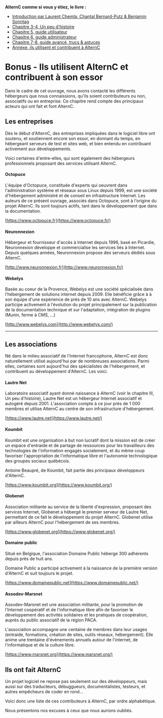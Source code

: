 
**AlternC comme si vous y étiez, le livre :**

* [Introduction par Laurent Chemla, Chantal Bernard-Putz & Benjamin Sonntag](Book-intro-laurent-chemla-fr)
* [Chapitre 3-4, Un peu d'histoire](Book-chapitre-3-histoire-fr)
* [Chapitre 5, guide utilisateur](Book-chapitre-5-guide-utilisateur-fr)
* [Chapitre 6, guide administrateur](Book-chapitre-6-guide-administrateur-fr)
* [Chapitre 7-8, guide avancé, trucs & astuces](Book-chapitre-7-guide-avance-fr)
* [Annexe, ils utilisent et contribuent à AlternC](Book-annexe-ils-utilisent-alternc-fr)


Bonus - Ils utilisent AlternC et contribuent à son essor
========================================================

Dans le cadre de cet ouvrage, nous avons contacté les différents
hébergeurs que nous connaissions, qu'ils soient contributeurs ou non,
associatifs ou en entreprise. Ce chapitre rend compte des principaux
acteurs qui ont fait et font AlternC.

Les entreprises
---------------

Dès le début d'AlternC, des entreprises impliquées dans le logiciel
libre ont soutenu, et soutiennent encore son essor, en donnant du temps,
en hébergeant serveurs de test et sites web, et bien entendu en
contribuant activement aux développements.

Voici certaines d'entre-elles, qui sont également des hébergeurs
professionnels proposant des services utilisant AlternC.

#### Octopuce

L'équipe d'Octopuce, constituée d'experts qui oeuvrent dans
l'administration système et réseaux sous Linux depuis 1999, est une
société d'hébergement administré et de conseil en infrastructure
Internet. Les auteurs de ce présent ouvrage, associés dans Octopuce,
sont à l'origine du projet AlternC. Ils sont toujours actifs, tant dans
le développement que dans la documentation.

[https://www.octopuce.fr](https://www.octopuce.fr/)

#### Neuronnexion

Hébergeur et fournisseur d'accès à Internet depuis 1996, basé en
Picardie, Neuronnexion développe et commercialise les services liés à
Internet. Depuis quelques années, Neuronnexion propose des serveurs
dédiés sous AlternC.

[http://www.neuronnexion.fr](http://www.neuronnexion.fr/)

#### Webelys

Basée au coeur de la Provence, Webelys est une société spécialisée dans
l'hébergement de solutions internet depuis 2009. Elle bénéficie grâce à
à son équipe d'une expérience de près de 10 ans avec AlternC. Webelys
participe activement à l'évolution du projet principalement sur la
publication de la documentation technique et sur l'adaptation,
intégration de plugins (Munin, ferme à CMS, ...)

[http://www.webelys.com](http://www.webelys.com/)

------------------------------------------------------------------------

Les associations
----------------

Né dans le milieu associatif de l'Internet francophone, AlternC est donc
naturellement utilisé aujourd'hui par de nombreuses associations. Parmi
elles, certaines sont aujourd'hui des spécialistes de l'hébergement, et
contribuent au développement d'AlternC. Les voici.

#### Lautre Net

Laboratoire associatif ayant donné naissance à AlternC (voir le chapitre
III, Un peu d'histoire), Lautre Net est un hébergeur Internet associatif
et autogéré depuis 2001. L'association compte à ce jour près de 1 000
membres et utilise AlternC au centre de son infrastructure
d'hébergement.

[https://www.lautre.net](https://www.lautre.net/)

#### Koumbit

Koumbit est une organisation à but non lucratif dont la mission est de
créer un espace d'entraide et de partage de ressources pour les
travailleurs des technologies de l'information engagés socialement, et
du même coup favoriser l'appropriation de l'informatique libre et
l'autonomie technologique des groupes sociaux québécois.

Antoine Beaupré, de Koumbit, fait partie des principaux développeurs
d'AlternC.

[https://www.koumbit.org](https://www.koumbit.org/)

#### Globenet

Association militante au service de la liberté d'expression, proposant
des services Internet, Globenet a hébergé le premier serveur de Lautre
Net, permettant de ce fait le développement du projet AlternC. Globenet
utilise par ailleurs AlternC pour l'hébergement de ses membres.

[https://www.globenet.org](https://www.globenet.org/)

#### Domaine public

Situé en Belgique, l'association Domaine Public héberge 300 adhérents
depuis près de huit ans.

Domaine Public a participé activement à la naissance de la première
version d'AlternC et suit toujours le projet.

[https://www.domainepublic.net](https://www.domainepublic.net/)

#### Assodev-Marsnet

Assodev-Marsnet est une association militante, pour la promotion de
l'Internet coopératif et de l'informatique libre afin de favoriser le
développement des activités solidaires et les pratiques de coopération,
auprès du public associatif de la région PACA.

L'association accompagne une centaine de membres dans leur usages
(entraide, formations, création de sites, outils réseaux, hébergement).
Elle anime une trentaine d'évènements annuels autour de l'internet, de
l'informatique et de la culture libre.

[https://www.marsnet.org](https://www.marsnet.org/)

Ils ont fait AlternC
--------------------

Un projet logiciel ne repose pas seulement sur des développeurs, mais
aussi sur des traducteurs, débuggueurs, documentalistes, testeurs, et
autres empêcheurs de coder en rond...

Voici donc une liste de ces contributeurs à AlternC, par ordre
alphabétique.

Nous présentons nos excuses à ceux que nous aurions oubliés.

